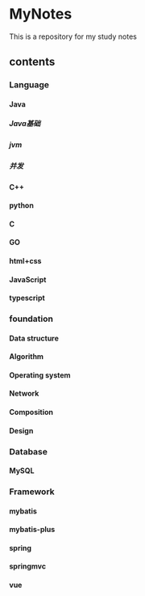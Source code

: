 # MyNotes
This is a repository for my study notes
## contents
### Language

#### Java

##### Java基础

##### jvm

##### 并发

#### C++

#### python

#### C

#### GO

#### html+css

#### JavaScript

#### typescript

### foundation

#### Data structure

#### Algorithm

#### Operating system

#### Network

#### Composition

#### Design

### Database

#### MySQL



### Framework

#### mybatis

#### mybatis-plus

#### spring

#### springmvc

#### vue